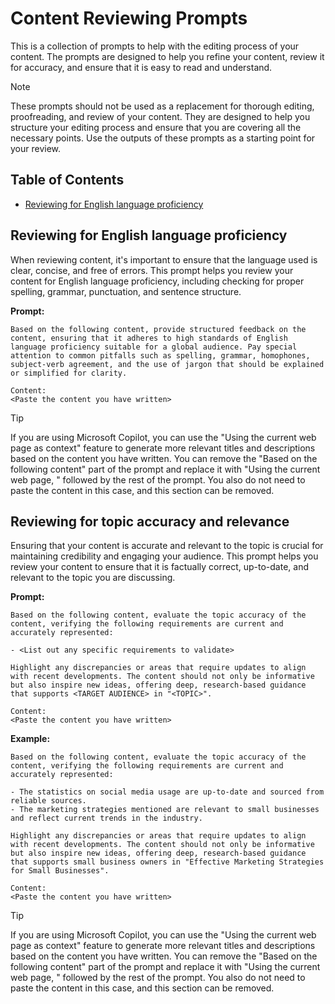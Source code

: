 # Content Reviewing Prompts

This is a collection of prompts to help with the editing process of your content. The prompts are designed to help you refine your content, review it for accuracy, and ensure that it is easy to read and understand.

> [!NOTE]
> These prompts should not be used as a replacement for thorough editing, proofreading, and review of your content. They are designed to help you structure your editing process and ensure that you are covering all the necessary points. Use the outputs of these prompts as a starting point for your review.

## Table of Contents

- [Reviewing for English language proficiency](#reviewing-for-english-language-proficiency)

## Reviewing for English language proficiency

When reviewing content, it's important to ensure that the language used is clear, concise, and free of errors. This prompt helps you review your content for English language proficiency, including checking for proper spelling, grammar, punctuation, and sentence structure.

**Prompt:**

```text
Based on the following content, provide structured feedback on the content, ensuring that it adheres to high standards of English language proficiency suitable for a global audience. Pay special attention to common pitfalls such as spelling, grammar, homophones, subject-verb agreement, and the use of jargon that should be explained or simplified for clarity.

Content:
<Paste the content you have written>
```

> [!TIP]
> If you are using Microsoft Copilot, you can use the "Using the current web page as context" feature to generate more relevant titles and descriptions based on the content you have written. You can remove the "Based on the following content" part of the prompt and replace it with "Using the current web page, " followed by the rest of the prompt. You also do not need to paste the content in this case, and this section can be removed.

## Reviewing for topic accuracy and relevance

Ensuring that your content is accurate and relevant to the topic is crucial for maintaining credibility and engaging your audience. This prompt helps you review your content to ensure that it is factually correct, up-to-date, and relevant to the topic you are discussing.

**Prompt:**

```text
Based on the following content, evaluate the topic accuracy of the content, verifying the following requirements are current and accurately represented:

- <List out any specific requirements to validate>

Highlight any discrepancies or areas that require updates to align with recent developments. The content should not only be informative but also inspire new ideas, offering deep, research-based guidance that supports <TARGET AUDIENCE> in "<TOPIC>".

Content:
<Paste the content you have written>
```

**Example:**

```text
Based on the following content, evaluate the topic accuracy of the content, verifying the following requirements are current and accurately represented:

- The statistics on social media usage are up-to-date and sourced from reliable sources.
- The marketing strategies mentioned are relevant to small businesses and reflect current trends in the industry.

Highlight any discrepancies or areas that require updates to align with recent developments. The content should not only be informative but also inspire new ideas, offering deep, research-based guidance that supports small business owners in "Effective Marketing Strategies for Small Businesses".

Content:
<Paste the content you have written>
```

> [!TIP]
> If you are using Microsoft Copilot, you can use the "Using the current web page as context" feature to generate more relevant titles and descriptions based on the content you have written. You can remove the "Based on the following content" part of the prompt and replace it with "Using the current web page, " followed by the rest of the prompt. You also do not need to paste the content in this case, and this section can be removed.
